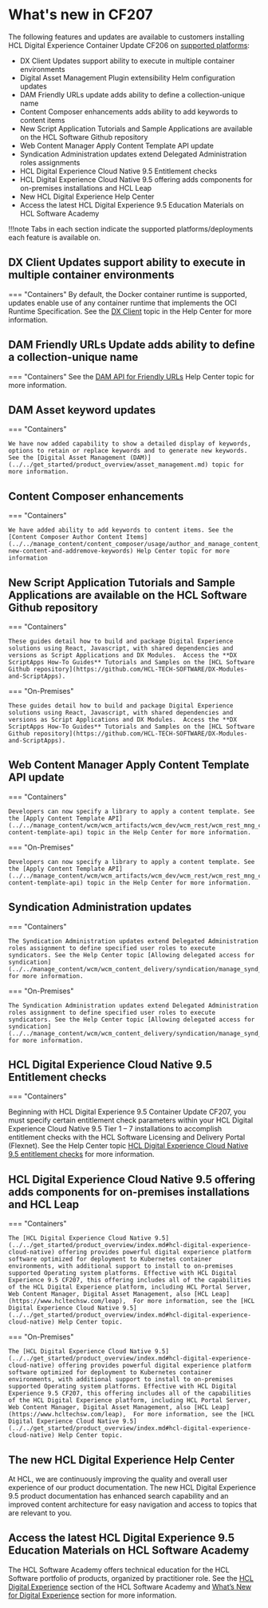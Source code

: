 # What's new in CF207

The following features and updates are available to customers installing HCL Digital Experience Container Update CF206 on [supported platforms](../../deployment/install/index.md):

-   DX Client Updates support ability to execute in multiple container environments
-   Digital Asset Management Plugin extensibility Helm configuration updates
-   DAM Friendly URLs update adds ability to define a collection-unique name
-   Content Composer enhancements adds ability to add keywords to content items
-   New Script Application Tutorials and Sample Applications are available on the HCL Software Github repository
-   Web Content Manager Apply Content Template API update
-   Syndication Administration updates extend Delegated Administration roles assignments
-   HCL Digital Experience Cloud Native 9.5 Entitlement checks
-   HCL Digital Experience Cloud Native 9.5 offering adds components for on-premises installations and HCL Leap
-   New HCL Digital Experience Help Center
-   Access the latest HCL Digital Experience 9.5 Education Materials on HCL Software Academy

!!!note
    Tabs in each section indicate the supported platforms/deployments each feature is available on.

## DX Client Updates support ability to execute in multiple container environments

=== "Containers"
    By default, the Docker container runtime is supported, updates enable use of any container runtime that implements the OCI Runtime Specification.  See the [DX Client](../../extend_dx/development_tools/dxclient/dxclient.md) topic in the Help Center for more information. 

## DAM Friendly URLs Update adds ability to define a collection-unique name

=== "Containers"
    See the [DAM API for Friendly URLs](../../extend_dx/apis/hcl_experience_api/dam_friendly_urls.md) Help Center topic for more information.

## DAM Asset keyword updates

=== "Containers"

    We have now added capability to show a detailed display of keywords, options to retain or replace keywords and to generate new keywords. See the [Digital Asset Management (DAM)](../../get_started/product_overview/asset_management.md) topic for more information.

## Content Composer enhancements 

=== "Containers"

    We have added ability to add keywords to content items. See the [Content Composer Author Content Items](../../manage_content/content_composer/usage/author_and_manage_content_items/author_content_items.md#create-new-content-and-addremove-keywords) Help Center topic for more information 

## New Script Application Tutorials and Sample Applications are available on the HCL Software Github repository

=== "Containers"
     
    These guides detail how to build and package Digital Experience solutions using React, Javascript, with shared dependencies and versions as Script Applications and DX Modules.  Access the **DX ScriptApps How-To Guides** Tutorials and Samples on the [HCL Software Github repository](https://github.com/HCL-TECH-SOFTWARE/DX-Modules-and-ScriptApps).

=== "On-Premises"

    These guides detail how to build and package Digital Experience solutions using React, Javascript, with shared dependencies and versions as Script Applications and DX Modules.  Access the **DX ScriptApps How-To Guides** Tutorials and Samples on the [HCL Software Github repository](https://github.com/HCL-TECH-SOFTWARE/DX-Modules-and-ScriptApps).

## Web Content Manager Apply Content Template API update 

=== "Containers"

    Developers can now specify a library to apply a content template. See the [Apply Content Template API](../../manage_content/wcm/wcm_artifacts/wcm_dev/wcm_rest/wcm_rest_mng_content/wcm_rest_template/wcm_rest_content_template/wcm_rest_crud_cont_temp_default.md#apply-content-template-api) topic in the Help Center for more information.

=== "On-Premises"

    Developers can now specify a library to apply a content template. See the [Apply Content Template API](../../manage_content/wcm/wcm_artifacts/wcm_dev/wcm_rest/wcm_rest_mng_content/wcm_rest_template/wcm_rest_content_template/wcm_rest_crud_cont_temp_default.md#apply-content-template-api) topic in the Help Center for more information.

## Syndication Administration updates 

=== "Containers"

    The Syndication Administration updates extend Delegated Administration roles assignment to define specified user roles to execute syndicators. See the Help Center topic [Allowing delegated access for syndication](../../manage_content/wcm/wcm_content_delivery/syndication/manage_synd_subs/wcm_syndication_delegated_access.md) for more information.

=== "On-Premises"

    The Syndication Administration updates extend Delegated Administration roles assignment to define specified user roles to execute syndicators. See the Help Center topic [Allowing delegated access for syndication](../../manage_content/wcm/wcm_content_delivery/syndication/manage_synd_subs/wcm_syndication_delegated_access.md) for more information.

## HCL Digital Experience Cloud Native 9.5 Entitlement checks

=== "Containers"

Beginning with HCL Digital Experience 9.5 Container Update CF207, you must specify certain entitlement check parameters within your HCL Digital Experience Cloud Native 9.5 Tier 1 – 7 installations to accomplish entitlement checks with the HCL Software Licensing and Delivery Portal (Flexnet). See the Help Center topic [HCL Digital Experience Cloud Native 9.5 entitlement checks](../../get_started/download/software_licensing_portal/configure_entitlement_checks/index.md) for more information.

## HCL Digital Experience Cloud Native 9.5 offering adds components for on-premises installations and HCL Leap

=== "Containers"
     
    The [HCL Digital Experience Cloud Native 9.5](../../get_started/product_overview/index.md#hcl-digital-experience-cloud-native) offering provides powerful digital experience platform software optimized for deployment to Kubernetes container environments, with additional support to install to on-premises supported Operating system platforms. Effective with HCL Digital Experience 9.5 CF207, this offering includes all of the capabilities of the HCL Digital Experience platform, including HCL Portal Server, Web Content Manager, Digital Asset Management, also [HCL Leap](https://www.hcltechsw.com/leap),  For more information, see the [HCL Digital Experience Cloud Native 9.5](../../get_started/product_overview/index.md#hcl-digital-experience-cloud-native) Help Center topic.

=== "On-Premises"

    The [HCL Digital Experience Cloud Native 9.5](../../get_started/product_overview/index.md#hcl-digital-experience-cloud-native) offering provides powerful digital experience platform software optimized for deployment to Kubernetes container environments, with additional support to install to on-premises supported Operating system platforms. Effective with HCL Digital Experience 9.5 CF207, this offering includes all of the capabilities of the HCL Digital Experience platform, including HCL Portal Server, Web Content Manager, Digital Asset Management, also [HCL Leap](https://www.hcltechsw.com/leap),  For more information, see the [HCL Digital Experience Cloud Native 9.5](../../get_started/product_overview/index.md#hcl-digital-experience-cloud-native) Help Center topic.

## The new HCL Digital Experience Help Center

At HCL, we are continuously improving the quality and overall user experience of our product documentation. The new HCL Digital Experience 9.5 product documentation has enhanced search capability and an improved content architecture for easy navigation and access to topics that are relevant to you. 

## Access the latest HCL Digital Experience 9.5 Education Materials on HCL Software Academy

The HCL Software Academy offers technical education for the HCL Software portfolio of products, organized by practitioner role. See the [HCL Digital Experience](https://academy.hcltechsw.com/#HCLDXLearningJourneys) section of the HCL Software Academy and [What’s New for Digital Experience](https://academy.hcltechsw.com/courses?search=eyJjYXQiOiI1NSIsInRpdGxlIjoiIiwiZmlsdGVyIjoiIn0=) section for more information.
